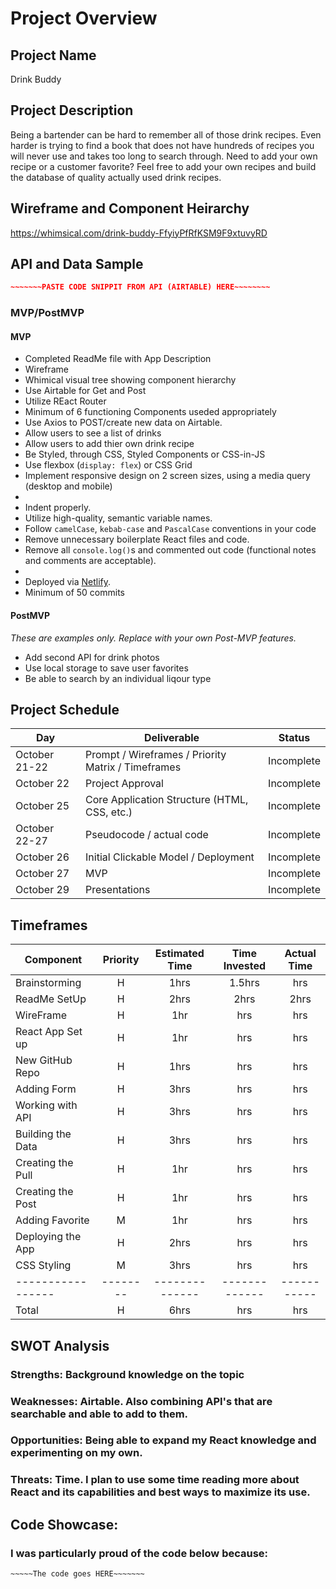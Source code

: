 # Project Overview

## Project Name

Drink Buddy

## Project Description

Being a bartender can be hard to remember all of those drink recipes. Even harder is trying to find a book that does not have hundreds of recipes you will never use and takes too long to search through.
Need to add your own recipe or a customer favorite? Feel free to add your own recipes and build the database of quality actually used drink recipes.

## Wireframe and Component Heirarchy

https://whimsical.com/drink-buddy-FfyiyPfRfKSM9F9xtuvyRD


## API and Data Sample

```json
~~~~~~~PASTE CODE SNIPPIT FROM API (AIRTABLE) HERE~~~~~~~~
```

### MVP/PostMVP

#### MVP

- Completed ReadMe file with App Description
- Wireframe
- Whimical visual tree showing component hierarchy
- Use Airtable for Get and Post
- Utilize REact Router
- Minimum of 6 functioning Components useded appropriately
- Use Axios to POST/create new data on Airtable.
- Allow users to see a list of drinks
- Allow users to add thier own drink recipe
- Be Styled, through CSS, Styled Components or CSS-in-JS
- Use flexbox (`display: flex`) or CSS Grid
- Implement responsive design on 2 screen sizes, using a media query (desktop and mobile)
-
- Indent properly.
- Utilize high-quality, semantic variable names.
- Follow `camelCase`, `kebab-case` and `PascalCase` conventions in your code
- Remove unnecessary boilerplate React files and code.
- Remove all `console.log()`s and commented out code (functional notes and comments are acceptable).
-
- Deployed via [Netlify](https://app.netlify.com/signup).
- Minimum of 50 commits

#### PostMVP

_These are examples only. Replace with your own Post-MVP features._

- Add second API for drink photos
- Use local storage to save user favorites
- Be able to search by an individual liqour type

## Project Schedule

| Day           | Deliverable                                        | Status     |
| ------------- | -------------------------------------------------- | ---------- |
| October 21-22 | Prompt / Wireframes / Priority Matrix / Timeframes | Incomplete |
| October 22    | Project Approval                                   | Incomplete |
| October 25    | Core Application Structure (HTML, CSS, etc.)       | Incomplete |
| October 22-27 | Pseudocode / actual code                           | Incomplete |
| October 26    | Initial Clickable Model / Deployment               | Incomplete |
| October 27    | MVP                                                | Incomplete |
| October 29    | Presentations                                      | Incomplete |

## Timeframes

| Component         | Priority | Estimated Time | Time Invested | Actual Time |
| ----------------- | :------: | :------------: | :-----------: | :---------: |
| Brainstorming     |    H     |      1hrs      |    1.5hrs     |     hrs     |
| ReadMe SetUp      |    H     |      2hrs      |     2hrs      |    2hrs     |
| WireFrame         |    H     |      1hr       |      hrs      |     hrs     |
| React App Set up  |    H     |      1hr       |      hrs      |     hrs     |
| New GitHub Repo   |    H     |      1hrs      |      hrs      |     hrs     |
| Adding Form       |    H     |      3hrs      |      hrs      |     hrs     |
| Working with API  |    H     |      3hrs      |      hrs      |     hrs     |
| Building the Data |    H     |      3hrs      |      hrs      |     hrs     |
| Creating the Pull |    H     |      1hr       |      hrs      |     hrs     |
| Creating the Post |    H     |      1hr       |      hrs      |     hrs     |
| Adding Favorite   |    M     |      1hr       |      hrs      |     hrs     |
| Deploying the App |    H     |      2hrs      |      hrs      |     hrs     |
| CSS Styling       |    M     |      3hrs      |      hrs      |     hrs     |
| ----------------- | -------- | -------------- | ------------- | ----------- |
| Total             |    H     |      6hrs      |      hrs      |     hrs     |

## SWOT Analysis

### Strengths: Background knowledge on the topic

### Weaknesses: Airtable. Also combining API's that are searchable and able to add to them.

### Opportunities: Being able to expand my React knowledge and experimenting on my own.

### Threats: Time. I plan to use some time reading more about React and its capabilities and best ways to maximize its use.

## Code Showcase:

### I was particularly proud of the code below because:

```
~~~~~The code goes HERE~~~~~~~
```
